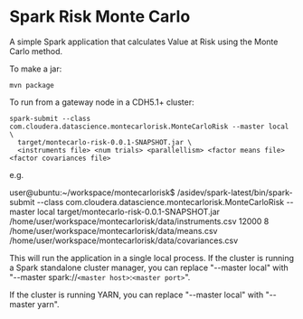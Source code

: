 Spark Risk Monte Carlo
==============

A simple Spark application that calculates Value at Risk using the Monte Carlo method.

To make a jar:

    mvn package

To run from a gateway node in a CDH5.1+ cluster:

    spark-submit --class com.cloudera.datascience.montecarlorisk.MonteCarloRisk --master local \
      target/montecarlo-risk-0.0.1-SNAPSHOT.jar \
      <instruments file> <num trials> <parallellism> <factor means file> <factor covariances file>


e.g.

user@ubuntu:~/workspace/montecarlorisk$ /asidev/spark-latest/bin/spark-submit --class com.cloudera.datascience.montecarlorisk.MonteCarloRisk --master local   target/montecarlo-risk-0.0.1-SNAPSHOT.jar   /home/user/workspace/montecarlorisk/data/instruments.csv 12000 8 /home/user/workspace/montecarlorisk/data/means.csv /home/user/workspace/montecarlorisk/data/covariances.csv




This will run the application in a single local process.  If the cluster is running a Spark standalone
cluster manager, you can replace "--master local" with "--master spark://`<master host>`:`<master port>`".

If the cluster is running YARN, you can replace "--master local" with "--master yarn".

